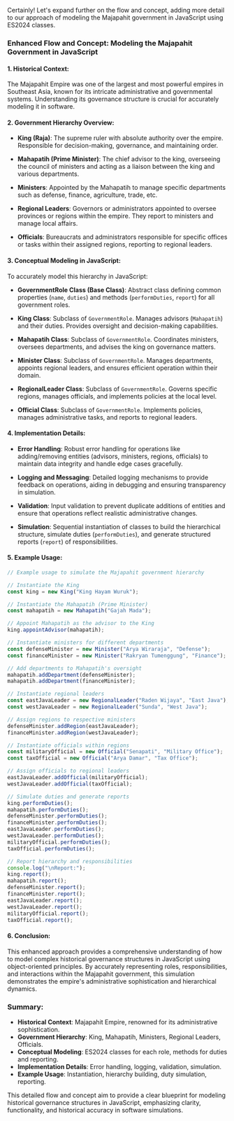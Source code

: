 Certainly! Let's expand further on the flow and concept, adding more detail to our approach of modeling the Majapahit government in JavaScript using ES2024 classes.

### Enhanced Flow and Concept: Modeling the Majapahit Government in JavaScript

#### 1. **Historical Context:**

The Majapahit Empire was one of the largest and most powerful empires in Southeast Asia, known for its intricate administrative and governmental systems. Understanding its governance structure is crucial for accurately modeling it in software.

#### 2. **Government Hierarchy Overview:**

- **King (Raja)**: The supreme ruler with absolute authority over the empire. Responsible for decision-making, governance, and maintaining order.

- **Mahapatih (Prime Minister)**: The chief advisor to the king, overseeing the council of ministers and acting as a liaison between the king and various departments.

- **Ministers**: Appointed by the Mahapatih to manage specific departments such as defense, finance, agriculture, trade, etc.

- **Regional Leaders**: Governors or administrators appointed to oversee provinces or regions within the empire. They report to ministers and manage local affairs.

- **Officials**: Bureaucrats and administrators responsible for specific offices or tasks within their assigned regions, reporting to regional leaders.

#### 3. **Conceptual Modeling in JavaScript:**

To accurately model this hierarchy in JavaScript:

- **GovernmentRole Class (Base Class)**: Abstract class defining common properties (`name`, `duties`) and methods (`performDuties`, `report`) for all government roles.

- **King Class**: Subclass of `GovernmentRole`. Manages advisors (`Mahapatih`) and their duties. Provides oversight and decision-making capabilities.

- **Mahapatih Class**: Subclass of `GovernmentRole`. Coordinates ministers, oversees departments, and advises the king on governance matters.

- **Minister Class**: Subclass of `GovernmentRole`. Manages departments, appoints regional leaders, and ensures efficient operation within their domain.

- **RegionalLeader Class**: Subclass of `GovernmentRole`. Governs specific regions, manages officials, and implements policies at the local level.

- **Official Class**: Subclass of `GovernmentRole`. Implements policies, manages administrative tasks, and reports to regional leaders.

#### 4. **Implementation Details:**

- **Error Handling**: Robust error handling for operations like adding/removing entities (advisors, ministers, regions, officials) to maintain data integrity and handle edge cases gracefully.

- **Logging and Messaging**: Detailed logging mechanisms to provide feedback on operations, aiding in debugging and ensuring transparency in simulation.

- **Validation**: Input validation to prevent duplicate additions of entities and ensure that operations reflect realistic administrative changes.

- **Simulation**: Sequential instantiation of classes to build the hierarchical structure, simulate duties (`performDuties`), and generate structured reports (`report`) of responsibilities.

#### 5. **Example Usage:**

```javascript
// Example usage to simulate the Majapahit government hierarchy

// Instantiate the King
const king = new King("King Hayam Wuruk");

// Instantiate the Mahapatih (Prime Minister)
const mahapatih = new Mahapatih("Gajah Mada");

// Appoint Mahapatih as the advisor to the King
king.appointAdvisor(mahapatih);

// Instantiate ministers for different departments
const defenseMinister = new Minister("Arya Wiraraja", "Defense");
const financeMinister = new Minister("Rakryan Tumenggung", "Finance");

// Add departments to Mahapatih's oversight
mahapatih.addDepartment(defenseMinister);
mahapatih.addDepartment(financeMinister);

// Instantiate regional leaders
const eastJavaLeader = new RegionalLeader("Raden Wijaya", "East Java");
const westJavaLeader = new RegionalLeader("Sunda", "West Java");

// Assign regions to respective ministers
defenseMinister.addRegion(eastJavaLeader);
financeMinister.addRegion(westJavaLeader);

// Instantiate officials within regions
const militaryOfficial = new Official("Senapati", "Military Office");
const taxOfficial = new Official("Arya Damar", "Tax Office");

// Assign officials to regional leaders
eastJavaLeader.addOfficial(militaryOfficial);
westJavaLeader.addOfficial(taxOfficial);

// Simulate duties and generate reports
king.performDuties();
mahapatih.performDuties();
defenseMinister.performDuties();
financeMinister.performDuties();
eastJavaLeader.performDuties();
westJavaLeader.performDuties();
militaryOfficial.performDuties();
taxOfficial.performDuties();

// Report hierarchy and responsibilities
console.log("\nReport:");
king.report();
mahapatih.report();
defenseMinister.report();
financeMinister.report();
eastJavaLeader.report();
westJavaLeader.report();
militaryOfficial.report();
taxOfficial.report();
```

#### 6. **Conclusion:**

This enhanced approach provides a comprehensive understanding of how to model complex historical governance structures in JavaScript using object-oriented principles. By accurately representing roles, responsibilities, and interactions within the Majapahit government, this simulation demonstrates the empire's administrative sophistication and hierarchical dynamics.

### Summary:

- **Historical Context**: Majapahit Empire, renowned for its administrative sophistication.
- **Government Hierarchy**: King, Mahapatih, Ministers, Regional Leaders, Officials.
- **Conceptual Modeling**: ES2024 classes for each role, methods for duties and reporting.
- **Implementation Details**: Error handling, logging, validation, simulation.
- **Example Usage**: Instantiation, hierarchy building, duty simulation, reporting.

This detailed flow and concept aim to provide a clear blueprint for modeling historical governance structures in JavaScript, emphasizing clarity, functionality, and historical accuracy in software simulations.
